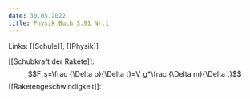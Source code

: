 ```yaml
---
date: 30.05.2022
title: Physik Buch S.91 Nr.1
---
```

Links: [[Schule]], [[Physik]]

[[Schubkraft der Rakete]]:
$$F_s=\frac {\Delta p}{\Delta t}=V_g*\frac {\Delta m}{\Delta t}$$
[[Raketengeschwindigkeit]]:
